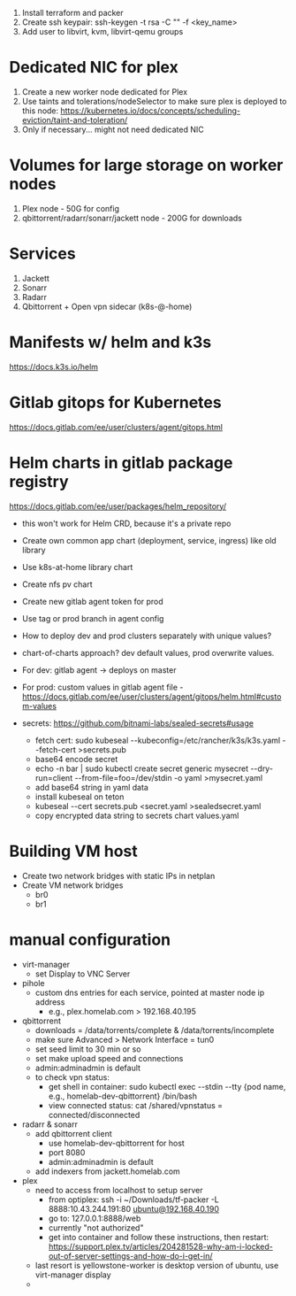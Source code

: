 1. Install terraform and packer
2. Create ssh keypair: ssh-keygen -t rsa -C "<email>" -f <key_name>
3. Add user to libvirt, kvm, libvirt-qemu groups

# Dedicated NIC for plex
1. Create a new worker node dedicated for Plex
2. Use taints and tolerations/nodeSelector to make sure plex is deployed to this node:
https://kubernetes.io/docs/concepts/scheduling-eviction/taint-and-toleration/
3. Only if necessary... might not need dedicated NIC

# Volumes for large storage on worker nodes
1. Plex node - 50G for config
2. qbittorrent/radarr/sonarr/jackett node - 200G for downloads

# Services
1. Jackett
2. Sonarr
3. Radarr
4. Qbittorrent + Open vpn sidecar (k8s-@-home)

# Manifests w/ helm and k3s
https://docs.k3s.io/helm

# Gitlab gitops for Kubernetes
https://docs.gitlab.com/ee/user/clusters/agent/gitops.html

# Helm charts in gitlab package registry
https://docs.gitlab.com/ee/user/packages/helm_repository/
- this won't work for Helm CRD, because it's a private repo

- Create own common app chart (deployment, service, ingress) like old library
- Use k8s-at-home library chart
- Create nfs pv chart

- Create new gitlab agent token for prod
- Use tag or prod branch in agent config

- How to deploy dev and prod clusters separately with unique values?
- chart-of-charts approach? dev default values, prod overwrite values.

- For dev: gitlab agent -> deploys on master
- For prod: custom values in gitlab agent file - https://docs.gitlab.com/ee/user/clusters/agent/gitops/helm.html#custom-values

- secrets: https://github.com/bitnami-labs/sealed-secrets#usage
  - fetch cert: sudo kubeseal --kubeconfig=/etc/rancher/k3s/k3s.yaml --fetch-cert >secrets.pub
  - base64 encode secret
  - echo -n bar | sudo kubectl create secret generic mysecret --dry-run=client --from-file=foo=/dev/stdin -o yaml >mysecret.yaml
  - add base64 string in yaml data
  - install kubeseal on teton
  - kubeseal --cert secrets.pub <secret.yaml >sealedsecret.yaml
  - copy encrypted data string to secrets chart values.yaml

# Building VM host
- Create two network bridges with static IPs in netplan
- Create VM network bridges
  - br0
  - br1

# manual configuration
- virt-manager
  - set Display to VNC Server
- pihole
  - custom dns entries for each service, pointed at master node ip address
    - e.g., plex.homelab.com > 192.168.40.195
- qbittorrent
  - downloads = /data/torrents/complete & /data/torrents/incomplete
  - make sure Advanced > Network Interface = tun0
  - set seed limit to 30 min or so
  - set make upload speed and connections
  - admin:adminadmin is default
  - to check vpn status:
    - get shell in container: sudo kubectl exec --stdin --tty {pod name, e.g., homelab-dev-qbittorrent} /bin/bash
    - view connected status: cat /shared/vpnstatus   = connected/disconnected
- radarr & sonarr
  - add qbittorrent client
    - use homelab-dev-qbittorrent for host
    - port 8080
    - admin:adminadmin is default
  - add indexers from jackett.homelab.com
- plex
  - need to access from localhost to setup server
    - from optiplex: ssh -i ~/Downloads/tf-packer -L 8888:10.43.244.191:80 ubuntu@192.168.40.190
    - go to: 127.0.0.1:8888/web
    - currently "not authorized"
    - get into container and follow these instructions, then restart: https://support.plex.tv/articles/204281528-why-am-i-locked-out-of-server-settings-and-how-do-i-get-in/
  - last resort is yellowstone-worker is desktop version of ubuntu, use virt-manager display
  - 